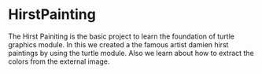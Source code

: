 # HirstPainting
The Hirst Painiting is the basic project to learn the foundation of turtle graphics module.
In this we created a the famous artist damien hirst paintings by using the turtle module.
Also we learn about how to extract the colors from the external image.
